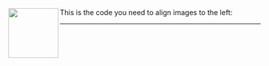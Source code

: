 <img align="left" width="100" height="100" src="http://www.fillmurray.com/100/100">
This is the code you need to align images to the left: <br />

---
